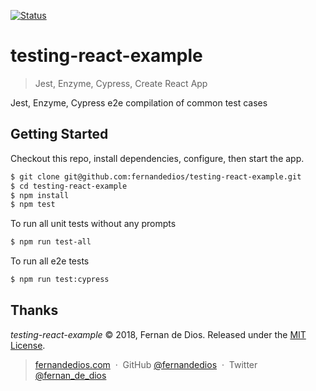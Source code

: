 [![Status](https://travis-ci.org/fernandedios/testing-react-example.svg?branch=master)](https://travis-ci.org/fernandedios/testing-react-example)

testing-react-example
=========

> Jest, Enzyme, Cypress, Create React App

Jest, Enzyme, Cypress e2e compilation of common test cases

Getting Started
------------

Checkout this repo, install dependencies, configure, then start the app.

```bash
$ git clone git@github.com:fernandedios/testing-react-example.git
$ cd testing-react-example
$ npm install
$ npm test
```

To run all unit tests without any prompts

```bash
$ npm run test-all
```

To run all e2e tests

```bash
$ npm run test:cypress
```

Thanks
------

*testing-react-example* © 2018, Fernan de Dios. Released under the [MIT License].<br>

> [fernandedios.com](http://fernandedios.com) &nbsp;&middot;&nbsp;
> GitHub [@fernandedios](https://github.com/fernandedios) &nbsp;&middot;&nbsp;
> Twitter [@fernan_de_dios](https://twitter.com/fernan_de_dios)

[MIT License]: http://mit-license.org/
